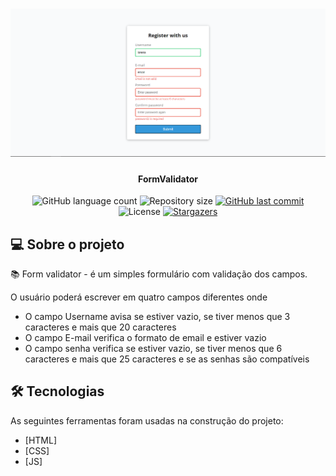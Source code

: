 <h1 align="center">
    <img alt="FormValidator" title="#FormValidator" src="./form.png" />
</h1>

<h4 align="center"> 
	FormValidator
</h4>

<p align="center">
  <img alt="GitHub language count" src="https://img.shields.io/github/languages/count/Oppadayo/proffy?color=%2304D361">

  <img alt="Repository size" src="https://img.shields.io/github/repo-size/Oppadayo/form-validator">	
  
  <a href="https://github.com/Oppadayo/proffy/commits/master">
    <img alt="GitHub last commit" src="https://img.shields.io/github/last-commit/Oppadayo/form-validator">
  </a>

  <img alt="License" src="https://img.shields.io/badge/license-MIT-brightgreen">
   <a href="https://github.com/Oppadayo/form-validator/stargazers">
    <img alt="Stargazers" src="https://img.shields.io/github/stars/Oppadayo/form-validator?style=social">
  </a>
</p>


## 💻 Sobre o projeto

📚 Form validator - é um simples formulário com validação dos campos.

O usuário poderá escrever em quatro campos diferentes onde
- O campo Username avisa se estiver vazio, se tiver menos que 3 caracteres e mais que 20 caracteres
- O campo E-mail verifica o formato de email e estiver vazio
- O campo senha verifica se estiver vazio, se tiver menos que 6 caracteres e mais que 25 caracteres e se as senhas são compatíveis
 


## 🛠 Tecnologias

As seguintes ferramentas foram usadas na construção do projeto:

- [HTML]
- [CSS]
- [JS]

